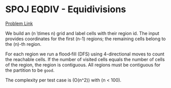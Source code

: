 # SPOJ EQDIV - Equidivisions

[Problem Link](https://www.spoj.com/problems/EQDIV/)

We build an \(n \times n\) grid and label cells with their region id. The input
provides coordinates for the first \(n-1\) regions; the remaining cells belong to
the \(n\)-th region.

For each region we run a flood‑fill (DFS) using 4-directional moves to count the
reachable cells. If the number of visited cells equals the number of cells of
the region, the region is contiguous. All regions must be contiguous for the
partition to be `good`.

The complexity per test case is \(O(n^2)\) with \(n < 100\).
